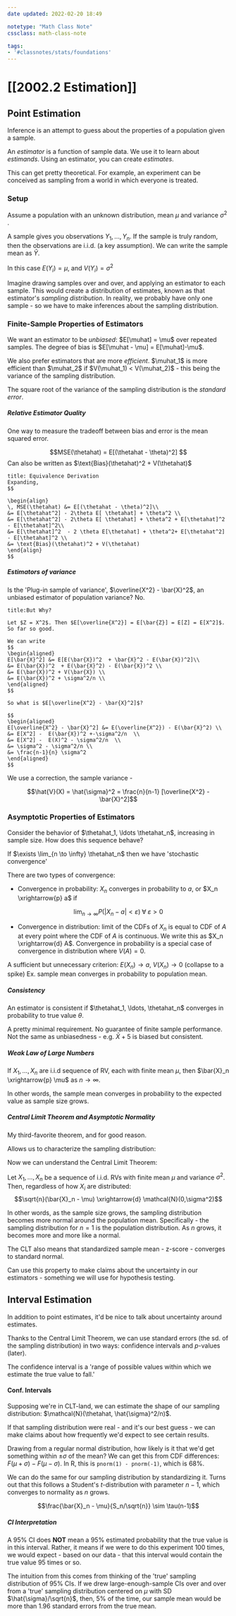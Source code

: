```yaml
---
date updated: 2022-02-20 18:49

notetype: "Math Class Note"
cssclass: math-class-note

tags: 
- '#classnotes/stats/foundations'
---
```


# [[2002.2 Estimation]]

## Point Estimation

Inference is an attempt to guess about the properties of a population given a sample. 

An _estimator_ is a function of sample data. We use it to learn about _estimands_. Using an estimator, you can create _estimates_. 


This can get pretty theoretical. For example, an experiment can be conceived as sampling from a world in which everyone is treated. 

### Setup

Assume a population with an unknown distribution, mean $\mu$ and variance $\sigma^2$ .

A sample gives you observations $Y_1, \ldots, Y_n$. If the sample is truly random, then the observations are i.i.d. (a key assumption). We can write the sample mean as $\bar{Y}.$

In this case $E(Y_i) = \mu$, and $V(Y_i) = \sigma^2$

Imagine drawing samples over and over, and applying an estimator to each sample. This would create a distribution of estimates, known as that estimator's _sampling distribution_. In reality, we probably have only one sample - so we have to make inferences about the sampling distribution. 


### Finite-Sample Properties of Estimators

We want an estimator to be _unbiased_: $E[\muhat] = \mu$ over repeated samples. The degree of bias is $E[\muhat - \mu] = E[\muhat]-\mu$.

We also prefer estimators that are more _efficient_. $\muhat_1$ is more efficient than $\muhat_2$ if $V(\muhat_1) < V(\muhat_2)$ - this being the variance of the sampling distribution. 

The square root of the variance of the sampling distribution is the _standard error_. 


##### Relative Estimator Quality

One way to measure the tradeoff between bias and error is the mean squared error. 

$$MSE(\thetahat) = E[(\thetahat - \theta)^2] $$
Can also be written as $\text{Bias}(\thetahat)^2 + V(\thetahat)$

```ad-example
title: Equivalence Derivation
Expanding,
$$

\begin{align}
\, MSE(\thetahat) &= E[(\thetahat - \theta)^2]\\
&= E[\thetahat^2] - 2\theta E[ \thetahat] + \theta^2 \\
&= E[\thetahat^2] - 2\theta E[ \thetahat] + \theta^2 + E[\thetahat]^2 - E[\thetahat]^2\\
&= E[\thetahat]^2  - 2 \theta E[\thetahat] + \theta^2+ E[\thetahat^2] - E[\thetahat]^2 \\
&= \text{Bias}(\thetahat)^2 + V(\thetahat)
\end{align}
$$
```




##### Estimators of variance

Is the 'Plug-in sample of variance', $\overline{X^2} - \bar{X}^2$, an unbiased estimator of population variance? No.

```ad-question
title:But Why?

Let $Z = X^2$. Then $E[\overline{X^2}] = E[\bar{Z}] = E[Z] = E[X^2]$. So far so good. 

We can write 
$$
\begin{aligned}
E[\bar{X}^2] &= E[E(\bar{X})^2  + \bar{X}^2 - E(\bar{X})^2]\\
&= E(\bar{X})^2  + E(\bar{X}^2) - E(\bar{X})^2 \\ 
&= E(\bar{X})^2 + V(\bar{X}) \\
&= E(\bar{X})^2 + \sigma^2/n \\
\end{aligned}
$$

So what is $E[\overline{X^2} - \bar{X}^2]$?

$$
\begin{aligned}
E[\overline{X^2} - \bar{X}^2] &= E(\overline{X^2}) - E(\bar{X}^2) \\
&= E[X^2] -  E(\bar{X})^2 +-\sigma^2/n  \\
&= E[X^2] -  E(X)^2 - \sigma^2/n  \\
&= \sigma^2 - \sigma^2/n \\
&= \frac{n-1}{n} \sigma^2
\end{aligned}
$$
```

We use a correction, the sample variance - 

$$\hat{V}(X) = \hat{\sigma}^2 = \frac{n}{n-1} [\overline{X^2} - \bar{X}^2]$$

### Asymptotic Properties of Estimators

Consider the behavior of $\thetahat_1, \ldots \thetahat_n$, increasing in sample size. How does this sequence behave?

If $\exists \lim_{n \to \infty} \thetahat_n$ then we have 'stochastic convergence'

There are two types of convergence:
- Convergence in probability: $X_n$ converges in probability to $a$, or $X_n \xrightarrow{p} a$ if 

$$ \lim_{n \to \infty} P(|X_n - a| < \varepsilon) \; \forall \; \varepsilon > 0$$

- Convergence in distribution: limit of the CDFs of $X_n$ is equal to CDF of $A$ at every point where the CDF of $A$ is continuous. We write this as $X_n \xrightarrow{d} A$. Convergence in probability is a special case of convergence in distribution where $V(A) = 0$. 


A sufficient but unnecessary criterion: $E(X_n) \to a$, $V(X_n) \to 0$ (collapse to a spike)
Ex. sample mean converges in probability to population mean.

##### Consistency

An estimator is consistent if $\thetahat_1, \ldots, \thetahat_n$ converges in probability to true value $\theta$. 

A pretty minimal requirement. No guarantee of finite sample performance. Not the same as unbiasedness - e.g. $\bar{X} + 5$ is biased but consistent. 

##### Weak Law of Large Numbers 
If $X_1, \ldots, X_n$ are i.i.d sequence of RV, each with finite mean $\mu$, then $\bar{X}_n \xrightarrow{p} \mu$ as $n \to \infty$. 

In other words, the sample mean converges in probability to the expected value as sample size grows. 


##### Central Limit Theorem and Asymptotic Normality

My third-favorite theorem, and for good reason.

Allows us to characterize the sampling distribution: 

Now we can understand the Central Limit Theorem: 

Let $X_1, \ldots, X_n$ be a sequence of i.i.d. RVs with finite mean $\mu$ and variance $\sigma^2$. Then, regardless of how $X_i$ are distributed: 
$$\sqrt{n}(\bar{X}_n - \mu) \xrightarrow{d} \mathcal{N}(0,\sigma^2)$$

In other words, as the sample size grows, the sampling distribution becomes more normal around the population mean. Specifically - the sampling distribution for $n = 1$ is the population distribution. As $n$ grows, it becomes more and more like a normal.

The CLT also means that standardized sample mean - z-score - converges to standard normal.

Can use this property to make claims about the uncertainty in our estimators - something we will use for hypothesis testing.


## Interval Estimation

In addition to point estimates, it'd be nice to talk about uncertainty around estimates.

Thanks to  the Central Limit Theorem, we can use standard errors (the sd. of the sampling distribution) in two ways: confidence intervals and $p$-values (later).

The confidence interval is a 'range of possible values within which we estimate  the true value to fall.'

#### Conf. Intervals

Supposing we're in CLT-land, we can estimate the shape of our sampling distribution: $\mathcal{N}(\thetahat, \hat{\sigma}^2/n)$. 

If that sampling distribution were real - and it's our best guess - we can make claims about how frequently we'd expect to see certain results. 

Drawing from a regular normal  distribution, how likely is it that we'd get something within $\pm \sigma$ of the mean? We can get this from CDF differences: $F(\mu + \sigma) - F(\mu - \sigma)$. In R, this is `pnorm(1) - pnorm(-1)`, which is $68 \%$. 

We can do the same for our sampling distribution by standardizing it. Turns out that this follows a Student's $t$-distribution with parameter $n-1$, which converges to normality as $n$ grows.

$$\frac{\bar{X}_n - \mu}{S_n/\sqrt{n}} \sim \tau(n-1)$$

##### CI Interpretation

A $95\%$ CI does **NOT** mean a $95\%$ estimated probability that the true value is in this interval. Rather, it means if we were to do this experiment $100$ times, we would expect - based on our data - that this interval would contain the true value $95$ times or so. 

The intuition from this comes from thinking of the 'true' sampling distribution of $95\%$ CIs. If we drew large-enough-sample CIs over and over from a 'true' sampling distribution centered on $\mu$ with SD $\hat{\sigma}/\sqrt{n}$, then, $5\%$ of the time, our sample mean would be more than $1.96$ standard errors from the true mean.

